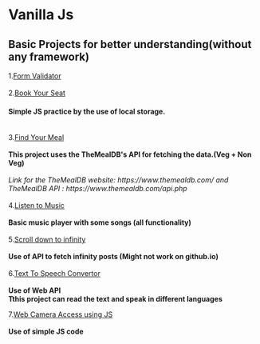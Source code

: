 # Vanilla Js
 <h2>Basic Projects for better understanding(without any framework)<br></h2>
 1.<a href="https://github.com/iamketan56/Vanilla-Js/tree/main/Form%20Validator">Form Validator</a>
 <br>
<br>
2.<a href = "https://iamketan56.github.io/Vanilla-Js/Book%20Your%20Ticket/index.html">Book Your Seat</a>
<h4>Simple JS practice by the use of local storage.</h4>
<br>
3.<a href = "https://iamketan56.github.io/Vanilla-Js/Find%20Your%20Meal/index.html">Find Your Meal</a><br><br>
<b>This project uses the TheMealDB's API for fetching the data.(Veg + Non Veg)</b><br><br>
<i>Link for the TheMealDB website: https://www.themealdb.com/ and  TheMealDB API : https://www.themealdb.com/api.php </i>
<br>
<br>
4.<a href = "https://iamketan56.github.io/Vanilla-Js/Listen%20To%20Music/index.html">Listen to Music</a><br><br>
<b>Basic music player with some songs (all functionality)</b>
<br><br>
5.<a href = "https://iamketan56.github.io/Vanilla-Js/Scroll%20Down%20To%20Infinity/index.html">Scroll down to infinity</a><br><br>
<b>Use of API to fetch infinity posts (Might not work on github.io) </b><br><br>
6.<a href = "https://iamketan56.github.io/Vanilla-Js/Text%20To%20Speech%20Convertor/index.html">Text To Speech Convertor</a><br><br>
 <b>Use of Web API <br> Tthis project can read the text and speak in different languages </b>
 
7.<a href = "">Web Camera Access using JS</a><br><br>
<b>Use of simple JS code</b><br><br>

